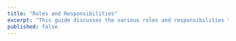 ```yaml
---
title: "Roles and Responsibilities"
excerpt: "This guide discusses the various roles and responsibilities that emerge across the project lifecycle with respect to ethical assurance."
published: false
---
```


<!-- 
From Guidelines for AI Procurement (OAI, 2020):

"Some specialist roles to consider for your AI project team:

• Data Architect
• Data Scientist
• Data Engineer
• Technical Architect
• Delivery Manager
• Security Architect
• Commercial Manager
You may not need all of these roles from the very beginning, but consider your needs before you start. It is useful to consult experts to ensure that you have the right foundations in place to go to market, and have verified that you can integrate an AI system with your existing processes, technologies, and services."

Could a new role for assurance be created with standardised requirements and job description? Similar to data ethicist role. 

 -->